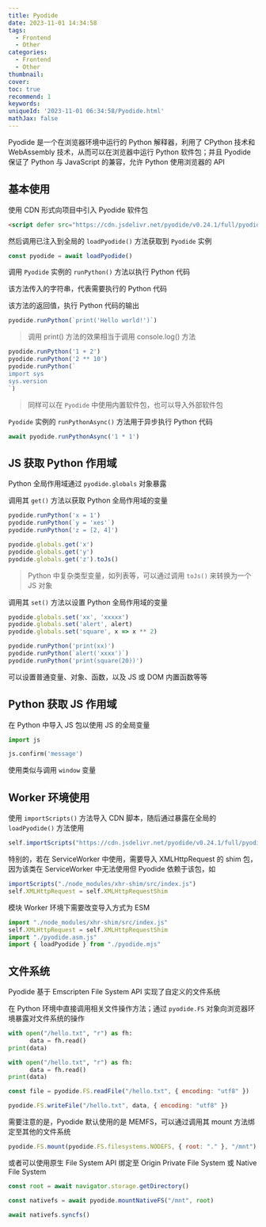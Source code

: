 ```yaml
---
title: Pyodide
date: 2023-11-01 14:34:58
tags:
  - Frontend
  - Other
categories:
  - Frontend
  - Other
thumbnail:
cover:
toc: true
recommend: 1
keywords:
uniqueId: '2023-11-01 06:34:58/Pyodide.html'
mathJax: false
---
```


Pyodide 是一个在浏览器环境中运行的 Python 解释器，利用了 CPython 技术和 WebAssembly 技术，从而可以在浏览器中运行 Python 软件包；并且 Pyodide 保证了 Python 与 JavaScript 的兼容，允许 Python 使用浏览器的 API

## 基本使用

使用 CDN 形式向项目中引入 Pyodide 软件包

```html
<script defer src="https://cdn.jsdelivr.net/pyodide/v0.24.1/full/pyodide.js"></script>
```

然后调用已注入到全局的 `loadPyodide()` 方法获取到 `Pyodide` 实例

```js
const pyodide = await loadPyodide()
```

调用 `Pyodide` 实例的 `runPython()` 方法以执行 Python 代码

该方法传入的字符串，代表需要执行的 Python 代码

该方法的返回值，执行 Python 代码的输出

```js
pyodide.runPython(`print('Hello world!')`)
```

> 调用 print() 方法的效果相当于调用 console.log() 方法

```js
pyodide.runPython('1 + 2')
pyodide.runPython('2 ** 10')
pyodide.runPython(`
import sys
sys.version
`)
```

> 同样可以在 `Pyodide` 中使用内置软件包，也可以导入外部软件包

`Pyodide` 实例的 `runPythonAsync()` 方法用于异步执行 Python 代码

```js
await pyodide.runPythonAsync('1 * 1')
```

## JS 获取 Python 作用域

Python 全局作用域通过 `pyodide.globals` 对象暴露

调用其 `get()` 方法以获取 Python 全局作用域的变量

```js
pyodide.runPython('x = 1')
pyodide.runPython(`y = 'xes'`)
pyodide.runPython('z = [2, 4]')

pyodide.globals.get('x')
pyodide.globals.get('y')
pyodide.globals.get('z').toJs()
```

> Python 中复杂类型变量，如列表等，可以通过调用 `toJs()` 来转换为一个 JS 对象

调用其 `set()` 方法以设置 Python 全局作用域的变量

```js
pyodide.globals.set('xx', 'xxxxx')
pyodide.globals.set('alert', alert)
pyodide.globals.set('square', x => x ** 2)

pyodide.runPython('print(xx)')
pyodide.runPython(`alert('xxxx')`)
pyodide.runPython('print(square(20))')
```

可以设置普通变量、对象、函数，以及 JS 或 DOM 内置函数等等

## Python 获取 JS 作用域

在 Python 中导入 JS 包以使用 JS 的全局变量

```python
import js

js.confirm('message')
```

使用类似与调用 `window` 变量

## Worker 环境使用

使用 `importScripts()` 方法导入 CDN 脚本，随后通过暴露在全局的 `loadPyodide()` 方法使用

```js
self.importScripts("https://cdn.jsdelivr.net/pyodide/v0.24.1/full/pyodide.js")
```

特别的，若在 ServiceWorker 中使用，需要导入 XMLHttpRequest 的 shim 包，因为该类在 ServiceWorker 中无法使用但 Pyodide 依赖于该包，如

```js
importScripts("./node_modules/xhr-shim/src/index.js")
self.XMLHttpRequest = self.XMLHttpRequestShim
```

模块 Worker 环境下需要改变导入方式为 ESM

```js
import "./node_modules/xhr-shim/src/index.js"
self.XMLHttpRequest = self.XMLHttpRequestShim
import "./pyodide.asm.js"
import { loadPyodide } from "./pyodide.mjs"
```

## 文件系统

Pyodide 基于 Emscripten File System API 实现了自定义的文件系统

在 Python 环境中直接调用相关文件操作方法；通过 `pyodide.FS` 对象向浏览器环境暴露对文件系统的操作

```py
with open("/hello.txt", "r") as fh:
      data = fh.read()
print(data)

with open("/hello.txt", "r") as fh:
      data = fh.read()
print(data)
```

```js
const file = pyodide.FS.readFile("/hello.txt", { encoding: "utf8" })

pyodide.FS.writeFile("/hello.txt", data, { encoding: "utf8" })
```

需要注意的是，Pyodide 默认使用的是 MEMFS，可以通过调用其 mount 方法绑定至其他的文件系统

```js
pyodide.FS.mount(pyodide.FS.filesystems.NODEFS, { root: "." }, "/mnt")
```

或者可以使用原生 File System API 绑定至 Origin Private File System 或 Native File System

```js
const root = await navigator.storage.getDirectory()

const nativefs = await pyodide.mountNativeFS("/mnt", root)

await nativefs.syncfs()
```
